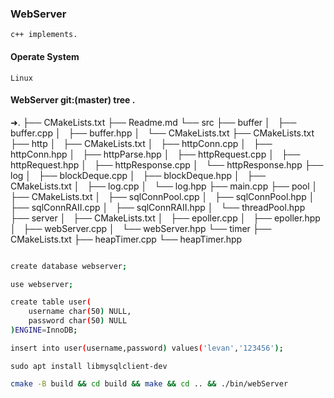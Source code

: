### WebServer
    c++ implements.
#### Operate System
    Linux

#### WebServer git:(master) tree .
➜.
├── CMakeLists.txt
├── Readme.md
└── src
    ├── buffer
    │   ├── buffer.cpp
    │   ├── buffer.hpp
    │   └── CMakeLists.txt
    ├── CMakeLists.txt
    ├── http
    │   ├── CMakeLists.txt
    │   ├── httpConn.cpp
    │   ├── httpConn.hpp
    │   ├── httpParse.hpp
    │   ├── httpRequest.cpp
    │   ├── httpRequest.hpp
    │   ├── httpResponse.cpp
    │   └── httpResponse.hpp
    ├── log
    │   ├── blockDeque.cpp
    │   ├── blockDeque.hpp
    │   ├── CMakeLists.txt
    │   ├── log.cpp
    │   └── log.hpp
    ├── main.cpp
    ├── pool
    │   ├── CMakeLists.txt
    │   ├── sqlConnPool.cpp
    │   ├── sqlConnPool.hpp
    │   ├── sqlConnRAII.cpp
    │   ├── sqlConnRAII.hpp
    │   └── threadPool.hpp
    ├── server
    │   ├── CMakeLists.txt
    │   ├── epoller.cpp
    │   ├── epoller.hpp
    │   ├── webServer.cpp
    │   └── webServer.hpp
    └── timer
        ├── CMakeLists.txt
        ├── heapTimer.cpp
        └── heapTimer.hpp

```bash

create database webserver;

use webserver;

create table user(
    username char(50) NULL,
    password char(50) NULL
)ENGINE=InnoDB;

insert into user(username,password) values('levan','123456');

```

```
sudo apt install libmysqlclient-dev
```

```bash
cmake -B build && cd build && make && cd .. && ./bin/webServer
```
